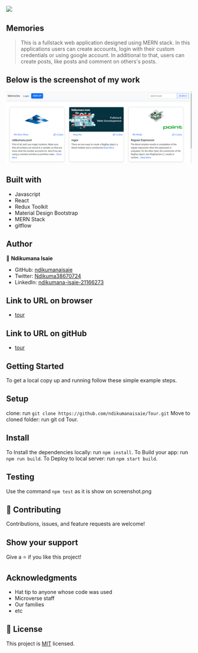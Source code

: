 ![](https://img.shields.io/badge/Microverse-blueviolet)

## Memories

> This is a fullstack web application designed using MERN stack. In this applications users can create accounts, login with their custom credentials or using google account. In additional to that, users can create posts, like posts and comment on others's posts. 
## Below is the screenshot of my work
![tour](https://github.com/ndikumanaisaie/Tour/blob/develop/client/src/images/shot.png)

## Built with
- Javascript
- React
- Redux Toolkit
- Material Design Bootstrap
- MERN Stack
- gitflow


## Author

👤 **Ndikumana Isaie**

- GitHub: [ndikumanaisaie](https://github.com/ndikumanaisaie)
- Twitter: [Ndikuma38670724](https://twitter.com/Ndikuma38670724)
- LinkedIn: [ndikumana-isaie-21166273](https://www.linkedin.com/in/ndikumana-isaie-21166273/)

## Link to URL on browser
- [tour](https://toursapplication.herokuapp.com/)

## Link to URL on gitHub
- [tour](https://github.com/ndikumanaisaie/Tour.git)

## Getting Started

To get a local copy up and running follow these simple example steps.

## Setup
clone: run `git clone https://github.com/ndikumanaisaie/Tour.git`
Move to cloned folder: run git cd Tour.

## Install

To Install the dependencies locally: run `npm install`.
To Build your app: run `npm run build`.
To Deploy to local server: run `npm start build`.

## Testing

Use the command `npm test` as it is show on screenshot.png

## 🤝 Contributing

Contributions, issues, and feature requests are welcome!

## Show your support

Give a ⭐️ if you like this project!

## Acknowledgments

- Hat tip to anyone whose code was used
- Microverse staff
- Our families
- etc

## 📝 License

This project is [MIT](./MIT.md) licensed.
